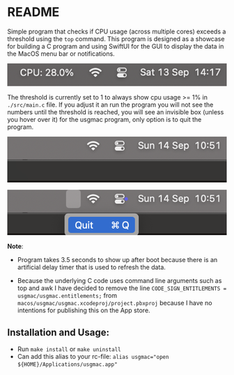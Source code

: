 # README

Simple program that checks if CPU usage (across multiple cores) exceeds a
threshold using the `top` command. This program is designed as a showcase for
building a C program and using SwiftUI for the GUI to display the data in the
MacOS menu bar or notifications.

**![example](./img/example.png)**

The threshold is currently set to 1 to always show cpu usage >= 1% in
`./src/main.c` file. If you adjust it an run the program you will not see the
numbers until the threshold is reached, you will see an invisible box (unless
you hover over it) for the usgmac program, only option is to quit the program.

**![example2](./img/example2.png)**

**![example3](./img/example3.png)**

**Note**:

- Program takes 3.5 seconds to show up after boot because there is an
    artificial delay timer that is used to refresh the data.

- Because the underlying C code uses command line arguments such as top and
    awk I have decided to remove the line `CODE_SIGN_ENTITLEMENTS = usgmac/usgmac.entitlements;`
    from `macos/usgmac/usgmac.xcodeproj/project.pbxproj` because I have no
    intentions for publishing this on the App store.

## Installation and Usage:

- Run `make install` or `make uninstall`
- Can add this alias to your rc-file: `alias usgmac="open ${HOME}/Applications/usgmac.app"`
